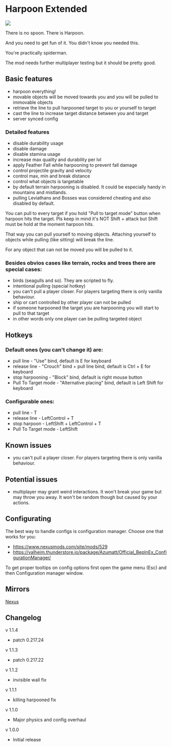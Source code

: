 # Harpoon Extended
![](https://staticdelivery.nexusmods.com/mods/3667/images/headers/2528_1695185106.jpg)

There is no spoon. There is Harpoon.

And you need to get fun of it. You didn't know you needed this.

You're practically spiderman.

The mod needs further multiplayer testing but it should be pretty good.

## Basic features
* harpoon everything!
* movable objects will be moved towards you and you will be pulled to immovable objects
* retrieve the line to pull harpooned target to you or yourself to target
* cast the line to increase target distance between you and target
* server synced config

### Detailed features
* disable durability usage
* disable damage
* disable stamina usage
* increase max quality and durability per lvl
* apply Feather Fall while harpooning to prevent fall damage
* control projectile gravity and velocity
* control max, min and break distance
* control what objects is targetable
* by default terrain harpooning is disabled. It could be especially handy in mountains and mistlands.
* pulling Leviathans and Bosses was considered cheating and also disabled by default.

You can pull to every target if you hold "Pull to target mode" button when harpoon hits the target. Pls keep in mind it's NOT Shift + attack but Shift must be hold at the moment harpoon hits.

That way you can pull yourself to moving objects. Attaching yourself to objects while pulling (like sitting) will break the line.


For any object that can not be moved you will be pulled to it.


### Besides obvios cases like terrain, rocks and trees there are special cases:
 * birds (seagulls and so). They are scripted to fly.
 * intentional pulling (special hotkey)
 * you can't pull a player closer. For players targeting there is only vanilla behaviour.
 * ship or cart controlled by other player can not be pulled
 * if someone harpooned the target you are harpooning you will start to pull to that target
 * in other words only one player can be pulling targeted object

## Hotkeys
### Default ones (you can't change it) are:
 * pull line - "Use" bind, default is E for keyboard
 * release line - "Crouch" bind + pull line bind, default is Ctrl + E for keyboard
 * stop harpooning - "Block" bind, default is right mouse button
 * Pull To Target mode - "Alternative placing" bind, default is Left Shift for keyboard
### Configurable ones:
 * pull line - T
 * release line - LeftControl + T
 * stop harpoon - LeftShift + LeftControl + T
 * Pull To Target mode - LeftShift

## Known issues
 * you can't pull a player closer. For players targeting there is only vanilla behaviour.

## Potential issues
 * multiplayer may grant weird interactions. It won't break your game but may throw you away. It won't be random though but caused by your actions.

## Configurating
The best way to handle configs is configuration manager. Choose one that works for you:
* https://www.nexusmods.com/site/mods/529
* https://valheim.thunderstore.io/package/Azumatt/Official_BepInEx_ConfigurationManager/

To get proper tooltips on config options first open the game menu (Esc) and then Configuration manager window.

## Mirrors
[Nexus](https://www.nexusmods.com/valheim/mods/2528)

## Changelog

v 1.1.4
* patch 0.217.24

v 1.1.3
* patch 0.217.22

v 1.1.2
* invisible wall fix

v 1.1.1
* killing harpooned fix

v 1.1.0
* Major physics and config overhaul

v 1.0.0
* Initial release